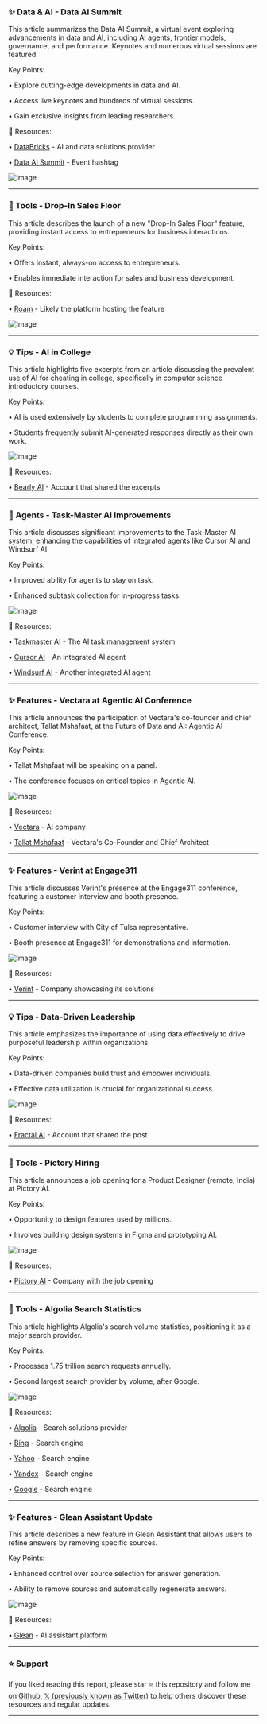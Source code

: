 ### ✨ Data & AI - Data AI Summit

This article summarizes the Data AI Summit, a virtual event exploring advancements in data and AI, including AI agents, frontier models, governance, and performance.  Keynotes and numerous virtual sessions are featured.


Key Points:

• Explore cutting-edge developments in data and AI.


• Access live keynotes and hundreds of virtual sessions.


• Gain exclusive insights from leading researchers.


🔗 Resources:

• [DataBricks](https://x.com/databricks) -  AI and data solutions provider


• [Data AI Summit](https://x.com/hashtag/DataAISummit?src=hashtag_click) - Event hashtag


![Image](https://pbs.twimg.com/media/GqgJs9aWQAAATVS?format=png&name=small)

---
### 🚀 Tools - Drop-In Sales Floor

This article describes the launch of a new "Drop-In Sales Floor" feature, providing instant access to entrepreneurs for business interactions.


Key Points:

• Offers instant, always-on access to entrepreneurs.


• Enables immediate interaction for sales and business development.



🔗 Resources:

• [Roam](https://x.com/roam) -  Likely the platform hosting the feature


![Image](https://pbs.twimg.com/amplify_video_thumb/1920550386294804480/img/ORGEjg6o-e1RWvSe.jpg)

---
### 💡 Tips - AI in College

This article highlights five excerpts from an article discussing the prevalent use of AI for cheating in college, specifically in computer science introductory courses.


Key Points:

•  AI is used extensively by students to complete programming assignments.


•  Students frequently submit AI-generated responses directly as their own work.


![Image](https://pbs.twimg.com/media/GqdhpyrW4AApq7P?format=jpg&name=small)

🔗 Resources:

• [Bearly AI](https://x.com/bearlyai) - Account that shared the excerpts



---
### 🤖 Agents - Task-Master AI Improvements

This article discusses significant improvements to the Task-Master AI system, enhancing the capabilities of integrated agents like Cursor AI and Windsurf AI.


Key Points:

• Improved ability for agents to stay on task.


• Enhanced subtask collection for in-progress tasks.


![Image](https://pbs.twimg.com/media/Gqc8r1gWUAAf8va?format=jpg&name=900x900)

🔗 Resources:

• [Taskmaster AI](https://x.com/TaskmasterAI) - The AI task management system


• [Cursor AI](https://x.com/cursor_ai) - An integrated AI agent


• [Windsurf AI](https://x.com/windsurf_ai) - Another integrated AI agent


---
### ✨ Features - Vectara at Agentic AI Conference

This article announces the participation of Vectara's co-founder and chief architect, Tallat Mshafaat, at the Future of Data and AI: Agentic AI Conference.


Key Points:

• Tallat Mshafaat will be speaking on a panel.


• The conference focuses on critical topics in Agentic AI.


![Image](https://pbs.twimg.com/media/GqceGgMWgAAY1oI?format=jpg&name=small)

🔗 Resources:

• [Vectara](https://x.com/vectara) -  AI company


• [Tallat Mshafaat](https://x.com/tallatmshafaat) - Vectara's Co-Founder and Chief Architect


---
### ✨ Features - Verint at Engage311

This article discusses Verint's presence at the Engage311 conference, featuring a customer interview and booth presence.


Key Points:

• Customer interview with City of Tulsa representative.


• Booth presence at Engage311 for demonstrations and information.


![Image](https://pbs.twimg.com/media/Gqb2BzdXsAAn9pi.jpg)

🔗 Resources:

• [Verint](https://x.com/Verint) -  Company showcasing its solutions


---
### 💡 Tips - Data-Driven Leadership

This article emphasizes the importance of using data effectively to drive purposeful leadership within organizations.


Key Points:

•  Data-driven companies build trust and empower individuals.


•  Effective data utilization is crucial for organizational success.


![Image](https://pbs.twimg.com/media/GqZxqezWIAAeJiX?format=jpg&name=small)

🔗 Resources:

• [Fractal AI](https://x.com/fractalai) - Account that shared the post


---
### 🚀 Tools - Pictory Hiring

This article announces a job opening for a Product Designer (remote, India) at Pictory AI.


Key Points:

• Opportunity to design features used by millions.


• Involves building design systems in Figma and prototyping AI.



![Image](https://pbs.twimg.com/media/GqZt1twW8AAyfwh.jpg)

🔗 Resources:

• [Pictory AI](https://x.com/pictoryai) -  Company with the job opening


---
### 🚀 Tools - Algolia Search Statistics

This article highlights Algolia's search volume statistics, positioning it as a major search provider.


Key Points:

• Processes 1.75 trillion search requests annually.


• Second largest search provider by volume, after Google.


![Image](https://pbs.twimg.com/media/GqX3YePWwAALBh7.jpg)

🔗 Resources:

• [Algolia](https://x.com/algolia) - Search solutions provider


• [Bing](https://x.com/bing) - Search engine


• [Yahoo](https://x.com/Yahoo) - Search engine


• [Yandex](https://x.com/yandex) - Search engine


• [Google](https://x.com/Google) - Search engine


---
### ✨ Features - Glean Assistant Update

This article describes a new feature in Glean Assistant that allows users to refine answers by removing specific sources.


Key Points:

• Enhanced control over source selection for answer generation.


• Ability to remove sources and automatically regenerate answers.


![Image](https://pbs.twimg.com/ext_tw_video_thumb/1920144608949927936/pu/img/lqhni9P7ZwtyTt19.jpg)

🔗 Resources:

• [Glean](https://x.com/glean) -  AI assistant platform


---

### ⭐️ Support

If you liked reading this report, please star ⭐️ this repository and follow me on [Github](https://github.com/Drix10), [𝕏 (previously known as Twitter)](https://x.com/DRIX_10_) to help others discover these resources and regular updates.

---